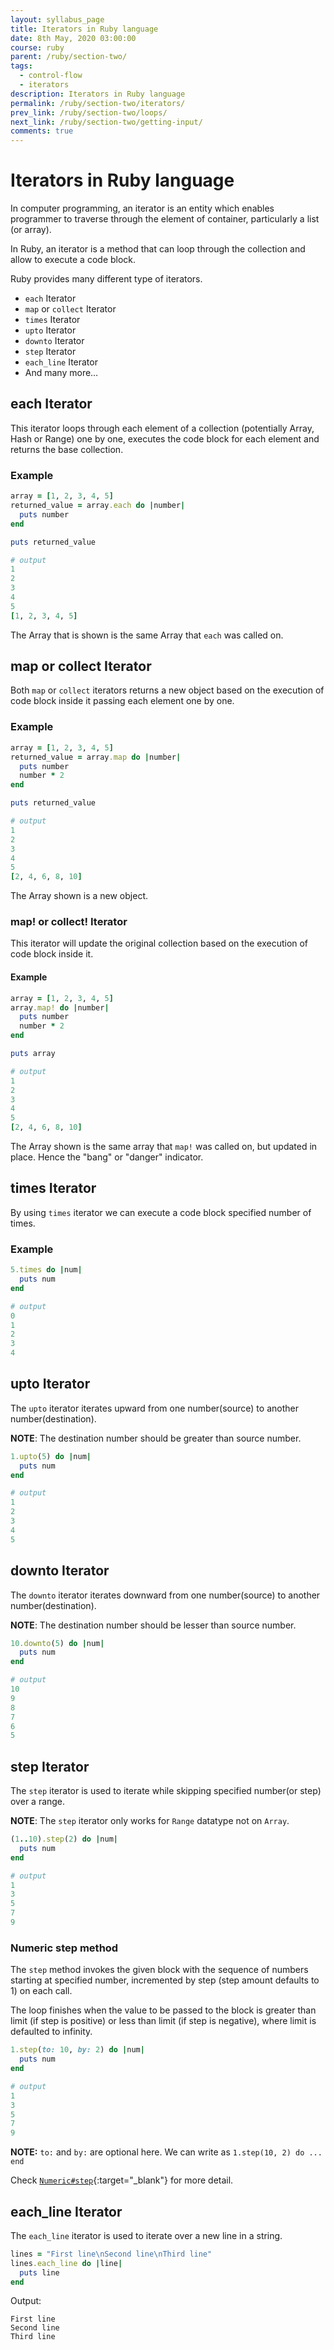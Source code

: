 ```yaml
---
layout: syllabus_page
title: Iterators in Ruby language
date: 8th May, 2020 03:00:00
course: ruby
parent: /ruby/section-two/
tags:
  - control-flow
  - iterators
description: Iterators in Ruby language
permalink: /ruby/section-two/iterators/
prev_link: /ruby/section-two/loops/
next_link: /ruby/section-two/getting-input/
comments: true
---
```


# Iterators in Ruby language

In computer programming, an iterator is an entity which enables programmer to traverse through the element of container, particularly a list (or array).

In Ruby, an iterator is a method that can loop through the collection and allow to execute a code block.

Ruby provides many different type of iterators.

- `each` Iterator
- `map` or `collect` Iterator
- `times` Iterator
- `upto` Iterator
- `downto` Iterator
- `step` Iterator
- `each_line` Iterator
- And many more…

## each Iterator

This iterator loops through each element of a collection (potentially Array, Hash or Range) one by one, executes the code block for each element and returns the base collection.

### Example

```ruby
array = [1, 2, 3, 4, 5]
returned_value = array.each do |number|
  puts number
end

puts returned_value

# output
1
2
3
4
5
[1, 2, 3, 4, 5]
```

The Array that is shown is the same Array that `each` was called on.

## map or collect Iterator

Both `map` or `collect` iterators returns a new object based on the execution of code block inside it passing each element one by one.

### Example

```ruby
array = [1, 2, 3, 4, 5]
returned_value = array.map do |number|
  puts number
  number * 2
end

puts returned_value

# output
1
2
3
4
5
[2, 4, 6, 8, 10]
```

The Array shown is a new object.

### map! or collect! Iterator

This iterator will update the original collection based on the execution of code block inside it.

#### Example

```ruby
array = [1, 2, 3, 4, 5]
array.map! do |number|
  puts number
  number * 2
end

puts array

# output
1
2
3
4
5
[2, 4, 6, 8, 10] 
```

The Array shown is the same array that `map!` was called on, but updated in place.
Hence the "bang" or "danger" indicator.

## times Iterator

By using `times` iterator we can execute a code block specified number of times.

### Example

```ruby
5.times do |num|
  puts num
end

# output
0
1
2
3
4
```

## upto Iterator

The `upto` iterator iterates upward from one number(source) to another number(destination).

__NOTE__: The destination number should be greater than source number.

```ruby
1.upto(5) do |num|
  puts num
end

# output
1
2
3
4
5
```

## downto Iterator

The `downto` iterator iterates downward from one number(source) to another number(destination).

__NOTE__: The destination number should be lesser than source number.

```ruby
10.downto(5) do |num|
  puts num
end

# output
10
9
8
7
6
5
```

## step Iterator

The `step` iterator is used to iterate while skipping specified number(or step) over a range.

__NOTE__: The `step` iterator only works for `Range` datatype not on `Array`.

```ruby
(1..10).step(2) do |num|
  puts num
end

# output
1
3
5
7
9
```

### Numeric step method

The `step` method invokes the given block with the sequence of numbers starting at specified number, incremented by step (step amount defaults to 1) on each call.

The loop finishes when the value to be passed to the block is greater than limit (if step is positive) or less than limit (if step is negative), where limit is defaulted to infinity.

```ruby
1.step(to: 10, by: 2) do |num|
  puts num
end

# output
1
3
5
7
9
```

__NOTE:__ `to:` and `by:` are optional here.
We can write as `1.step(10, 2) do ... end`

Check [`Numeric#step`](https://ruby-doc.org/core-2.7.1/Numeric.html#method-i-step){:target="_blank"} for more detail.

## each_line Iterator

The `each_line` iterator is used to iterate over a new line in a string.

```ruby
lines = "First line\nSecond line\nThird line"
lines.each_line do |line|
  puts line
end
```

Output:

```
First line
Second line
Third line
```
